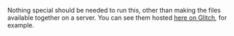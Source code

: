 Nothing special should be needed to run this, other than making the files available together on a server.  You can see them hosted [here on Glitch](https://a-2-webgl-intro.glitch.me/), for example.